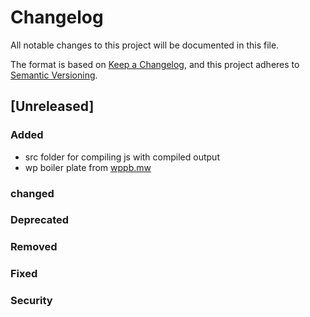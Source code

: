 # Changelog

All notable changes to this project will be documented in this file.

The format is based on [Keep a Changelog](https://keepachangelog.com/en/1.0.0/),
and this project adheres to [Semantic Versioning](https://semver.org/spec/v2.0.0.html).

## [Unreleased]

### Added

- src folder for compiling js with compiled output
- wp boiler plate from [wppb.mw](https://wppb.me/)

### changed

### Deprecated

### Removed

### Fixed

### Security
